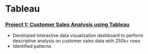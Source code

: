 # Tableau


### [Project 1: Customer Sales Analysis using Tableau](https://github.com/ameyagate/Tableau/blob/main/Customer%20Sales%20Analysis.pdf)
* Developed interactive data visualization dashboard to perform descriptive analysis on customer sales data with 250k+ rows
* Identified patterns 
